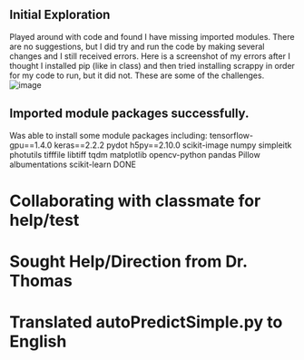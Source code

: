 ## Initial Exploration

Played around with code and found I have missing imported modules. There are no suggestions, but I did try and run the code by making several changes and I still received errors.
Here is a screenshot of my errors after I thought I installed pip (like in class) and then tried installing scrappy in order for my code to run, but it did not. These are some of the challenges.![image](https://user-images.githubusercontent.com/89052586/140441226-41e4742e-3079-4bf9-bceb-6d43de5b6e34.png)

## Imported module packages successfully.
Was able to install some module packages including: tensorflow-gpu==1.4.0
keras==2.2.2
pydot
h5py==2.10.0
scikit-image
numpy
simpleitk
photutils
tifffile
libtiff
tqdm
matplotlib
opencv-python
pandas
Pillow
albumentations
scikit-learn   DONE

# Collaborating with classmate for help/test

# Sought Help/Direction from Dr. Thomas 

# Translated autoPredictSimple.py to English
